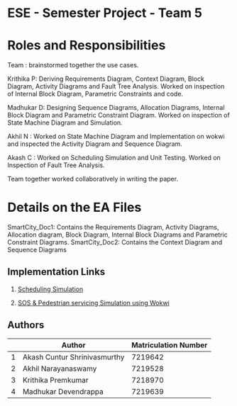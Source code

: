 # ESE - Semester Project - Team 5

# Roles and Responsibilities
Team : brainstormed together the use cases.

Krithika P: Deriving Requirements Diagram, Context Diagram, Block Diagram, Activity Diagrams and Fault Tree Analysis. 
            Worked on inspection of Internal Block Diagram, Parametric Constraints and code.
            
Madhukar D: Designing Sequence Diagrams, Allocation Diagrams, Internal Block Diagram and Parametric Constraint Diagram.
            Worked on inspection of State Machine Diagram and Simulation.

Akhil N   : Worked on State Machine Diagram and Implementation on wokwi and inspected the Activity Diagram and Sequence Diagram.

Akash C   : Worked on Scheduling Simulation and Unit Testing.
            Worked on Inspection of Fault Tree Analysis.
            
Team together worked collaboratively in writing the paper.

# Details on the EA Files
SmartCity_Doc1: Contains the Requirements Diagram, Activity Diagrams, Allocation diagram, Block Diagram, Internal Block Diagrams and Parametric Constraint Diagrams.
SmartCity_Doc2: Contains the Context Diagram and Sequence Diagrams

## Implementation Links
1. [Scheduling Simulation](https://wokwi.com/projects/387018496716680193)

1. [SOS & Pedestrian servicing Simulation using Wokwi](https://wokwi.com/projects/387851603127754753)

## Authors
| | Author | Matriculation Number |
| - | ------ | -------------------- |
| 1 | Akash Cuntur Shrinivasmurthy | 7219642 |
| 2 | Akhil Narayanaswamy | 7219528 |
| 3 | Krithika Premkumar | 7218970 |
| 4 | Madhukar Devendrappa  | 7219639 |

